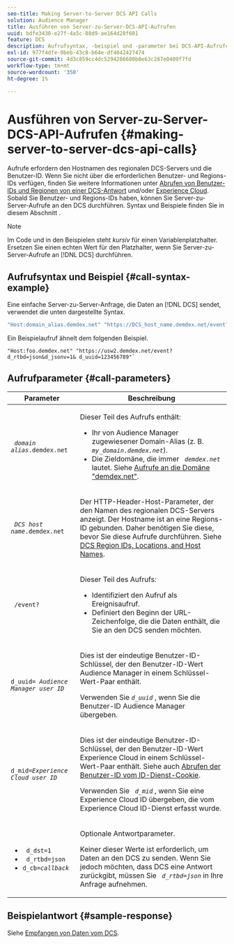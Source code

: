 ```yaml
---
seo-title: Making Server-to-Server DCS API Calls
solution: Audience Manager
title: Ausführen von Server-zu-Server-DCS-API-Aufrufen
uuid: bdfe3430-e27f-4a5c-88d9-ae164d28f601
feature: DCS
description: Aufrufsyntax, -beispiel und -parameter bei DCS-API-Aufrufen von Server zu Server
exl-id: 977f4dfe-0beb-43c8-b64e-df4042427474
source-git-commit: 4d3c859cc4dc5294286680b0e63c287e0409f7fd
workflow-type: tm+mt
source-wordcount: '350'
ht-degree: 1%

---
```


# Ausführen von Server-zu-Server-DCS-API-Aufrufen {#making-server-to-server-dcs-api-calls}

Aufrufe erfordern den Hostnamen des regionalen DCS-Servers und die Benutzer-ID. Wenn Sie nicht über die erforderlichen Benutzer- und Regions-IDs verfügen, finden Sie weitere Informationen unter [Abrufen von Benutzer-IDs und Regionen von einer DCS-Antwort](/help/using/api/dcs-intro/dcs-s2s/dcs-aam-ids.md) und/oder [Experience Cloud](/help/using/api/dcs-intro/dcs-s2s/dcs-mcid-ids.md). Sobald Sie Benutzer- und Regions-IDs haben, können Sie Server-zu-Server-Aufrufe an den DCS durchführen. Syntax und Beispiele finden Sie in diesem Abschnitt .

>[!NOTE]
>
>Im Code und in den Beispielen steht *kursiv* für einen Variablenplatzhalter. Ersetzen Sie einen echten Wert für den Platzhalter, wenn Sie Server-zu-Server-Aufrufe an [!DNL DCS] durchführen.

## Aufrufsyntax und Beispiel {#call-syntax-example}

Eine einfache Server-zu-Server-Anfrage, die Daten an [!DNL DCS] sendet, verwendet die unten dargestellte Syntax.

```js
"Host:domain_alias.demdex.net" "https://DCS_host_name.demdex.net/event?d_rtbd=json&d_jsonv=1&d_uuid=userID
```

Ein Beispielaufruf ähnelt dem folgenden Beispiel.

```
"Host:foo.demdex.net" "https://usw2.demdex.net/event?d_rtbd=json&d_jsonv=1& d_uuid=123456789"`
```

## Aufrufparameter {#call-parameters}

<table id="table_3AF4466009B64F0C9CBE7904A4096E0C"> 
 <thead> 
  <tr> 
   <th colname="col1" class="entry"> Parameter </th> 
   <th colname="col2" class="entry"> Beschreibung </th> 
  </tr> 
 </thead>
 <tbody> 
  <tr> 
   <td colname="col1"> <p><code> <i>domain alias</i>.demdex.net</code> </p> </td> 
   <td colname="col2"> <p>Dieser Teil des Aufrufs enthält: </p> <p> 
     <ul id="ul_3EDA9C7BA6794D06BCB07A75A9BD2372"> 
      <li id="li_74624CA78D6F4536A8164AE1FA1DECB9">Ihr von <span class="keyword"> Audience Manager</span> zugewiesener Domain-Alias (z. B. <i><code> my_domain.demdex.net</code></i>). </li> 
      <li id="li_08ABE91CA247403AA480B3FB4BEF83BA">Die Zieldomäne, die immer <i><code> demdex.net</code></i> lautet. Siehe <a href="../../../reference/demdex-calls.md"> Aufrufe an die Domäne "demdex.net"</a>. </li> 
     </ul> </p> </td> 
  </tr> 
  <tr> 
   <td colname="col1"> <p><code> <i>DCS host name</i>.demdex.net</code> </p> </td> 
   <td colname="col2"> <p>Der HTTP-Header-Host-Parameter, der den Namen des regionalen <span class="wintitle"> DCS</span>-Servers anzeigt. Der Hostname ist an eine Regions-ID gebunden. Daher benötigen Sie diese, bevor Sie diese Aufrufe durchführen. Siehe <a href="../../../api/dcs-intro/dcs-api-reference/dcs-regions.md"> DCS Region IDs, Locations, and Host Names</a>. </p> </td> 
  </tr> 
  <tr> 
   <td colname="col1"> <p><code> /event?</code> </p> </td> 
   <td colname="col2"> <p>Dieser Teil des Aufrufs: </p> <p> 
     <ul id="ul_6332444A305A4F12A7CBE471CA508516"> 
      <li id="li_1C5C111B2B0E4621B3FC0C20D6516041">Identifiziert den Aufruf als Ereignisaufruf. </li> 
      <li id="li_DBCE9B1C70604A629ECD7AC0A9052198">Definiert den Beginn der URL-Zeichenfolge, die die Daten enthält, die Sie an den DCS senden möchten. </li> 
     </ul> </p> </td> 
  </tr> 
  <tr> 
   <td colname="col1"> <p><code>d_uuid= <i>Audience Manager user ID</i></code> </p> </td> 
   <td colname="col2"> <p>Dies ist der eindeutige Benutzer-ID-Schlüssel, der den Benutzer-ID-Wert <span class="keyword"> Audience Manager</span> in einem Schlüssel-Wert-Paar enthält. </p> <p>Verwenden Sie <code><i>d_uuid</i></code> , wenn Sie die Benutzer-ID <span class="keyword"> Audience Manager</span> übergeben. </p> </td>
  </tr> 
  <tr> 
   <td colname="col1"> <p><code>d_mid=<i>Experience Cloud user ID</i></code> </p> </td> 
   <td colname="col2"> <p>Dies ist der eindeutige Benutzer-ID-Schlüssel, der den Benutzer-ID-Wert <span class="keyword"> Experience Cloud</span> in einem Schlüssel-Wert-Paar enthält. Siehe auch <a href="../../../api/dcs-intro/dcs-s2s/dcs-mcid-ids.md#get-user-ids-from-service-cookie"> Abrufen der Benutzer-ID vom ID-Dienst-Cookie</a>. </p> <p>Verwenden Sie <i><code> d_mid</code></i> , wenn Sie eine <span class="keyword"> Experience Cloud</span> ID übergeben, die vom <span class="keyword"> Experience Cloud</span> ID-Dienst erfasst wurde. </p> </td> 
  </tr> 
  <tr> 
   <td colname="col1"> <p> 
     <ul id="ul_36E2C1A0538D4D2C94DFC1335720A524"> 
      <li id="li_8902EED431CE4F0189A94868FA52DB1F"><code> d_dst=1</code> </li> 
      <li id="li_4B6B29499D444E31808DE0A9AA0442D0"><code> d_rtbd=json</code> </li> 
      <li id="li_3430CD0438604B83BE6437E6EC480816"><code>d_cb=<i>callback</i></code> </li> 
     </ul> </p> </td> 
   <td colname="col2"> <p>Optionale Antwortparameter. </p> <p> Keiner dieser Werte ist erforderlich, um Daten an den <span class="wintitle"> DCS</span> zu senden. Wenn Sie jedoch möchten, dass <span class="wintitle"> DCS</span> eine Antwort zurückgibt, müssen Sie <i><code> d_rtbd=json</code></i> in Ihre Anfrage aufnehmen. </p> </td> 
  </tr> 
 </tbody> 
</table>

## Beispielantwort {#sample-response}

Siehe [Empfangen von Daten vom DCS](../../../api/dcs-intro/dcs-event-calls/dcs-url-receive.md).
